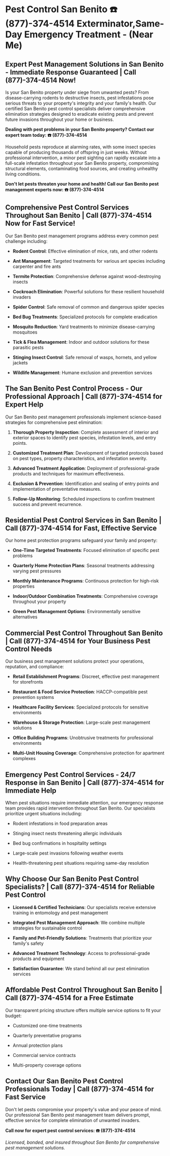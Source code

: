 # Pest Control San Benito ☎️ (877)-374-4514 Exterminator,Same-Day Emergency Treatment - (Near Me)

## Expert Pest Management Solutions in San Benito - Immediate Response Guaranteed | Call (877)-374-4514 Now!

Is your San Benito property under siege from unwanted pests? From disease-carrying rodents to destructive insects, pest infestations pose serious threats to your property's integrity and your family's health. Our certified San Benito pest control specialists deliver comprehensive elimination strategies designed to eradicate existing pests and prevent future invasions throughout your home or business.

**Dealing with pest problems in your San Benito property? Contact our expert team today: ☎️ (877)-374-4514**

Household pests reproduce at alarming rates, with some insect species capable of producing thousands of offspring in just weeks. Without professional intervention, a minor pest sighting can rapidly escalate into a full-scale infestation throughout your San Benito property, compromising structural elements, contaminating food sources, and creating unhealthy living conditions.

**Don't let pests threaten your home and health! Call our San Benito pest management experts now: ☎️ (877)-374-4514**

## Comprehensive Pest Control Services Throughout San Benito | Call (877)-374-4514 Now for Fast Service!

Our San Benito pest management programs address every common pest challenge including:

- **Rodent Control**: Effective elimination of mice, rats, and other rodents  
- **Ant Management**: Targeted treatments for various ant species including carpenter and fire ants  
- **Termite Protection**: Comprehensive defense against wood-destroying insects  
- **Cockroach Elimination**: Powerful solutions for these resilient household invaders  
- **Spider Control**: Safe removal of common and dangerous spider species  
- **Bed Bug Treatments**: Specialized protocols for complete eradication  
- **Mosquito Reduction**: Yard treatments to minimize disease-carrying mosquitoes  
- **Tick & Flea Management**: Indoor and outdoor solutions for these parasitic pests  
- **Stinging Insect Control**: Safe removal of wasps, hornets, and yellow jackets  
- **Wildlife Management**: Humane exclusion and prevention services  

## The San Benito Pest Control Process - Our Professional Approach | Call (877)-374-4514 for Expert Help

Our San Benito pest management professionals implement science-based strategies for comprehensive pest elimination:

1. **Thorough Property Inspection**: Complete assessment of interior and exterior spaces to identify pest species, infestation levels, and entry points.  
2. **Customized Treatment Plan**: Development of targeted protocols based on pest types, property characteristics, and infestation severity.  
3. **Advanced Treatment Application**: Deployment of professional-grade products and techniques for maximum effectiveness.  
4. **Exclusion & Prevention**: Identification and sealing of entry points and implementation of preventative measures.  
5. **Follow-Up Monitoring**: Scheduled inspections to confirm treatment success and prevent recurrence.  

## Residential Pest Control Services in San Benito | Call (877)-374-4514 for Fast, Effective Service

Our home pest protection programs safeguard your family and property:

- **One-Time Targeted Treatments**: Focused elimination of specific pest problems  
- **Quarterly Home Protection Plans**: Seasonal treatments addressing varying pest pressures  
- **Monthly Maintenance Programs**: Continuous protection for high-risk properties  
- **Indoor/Outdoor Combination Treatments**: Comprehensive coverage throughout your property  
- **Green Pest Management Options**: Environmentally sensitive alternatives  

## Commercial Pest Control Throughout San Benito | Call (877)-374-4514 for Your Business Pest Control Needs

Our business pest management solutions protect your operations, reputation, and compliance:

- **Retail Establishment Programs**: Discreet, effective pest management for storefronts  
- **Restaurant & Food Service Protection**: HACCP-compatible pest prevention systems  
- **Healthcare Facility Services**: Specialized protocols for sensitive environments  
- **Warehouse & Storage Protection**: Large-scale pest management solutions  
- **Office Building Programs**: Unobtrusive treatments for professional environments  
- **Multi-Unit Housing Coverage**: Comprehensive protection for apartment complexes  

## Emergency Pest Control Services - 24/7 Response in San Benito | Call (877)-374-4514 for Immediate Help

When pest situations require immediate attention, our emergency response team provides rapid intervention throughout San Benito. Our specialists prioritize urgent situations including:

- Rodent infestations in food preparation areas  
- Stinging insect nests threatening allergic individuals  
- Bed bug confirmations in hospitality settings  
- Large-scale pest invasions following weather events  
- Health-threatening pest situations requiring same-day resolution  

## Why Choose Our San Benito Pest Control Specialists? | Call (877)-374-4514 for Reliable Pest Control

- **Licensed & Certified Technicians**: Our specialists receive extensive training in entomology and pest management  
- **Integrated Pest Management Approach**: We combine multiple strategies for sustainable control  
- **Family and Pet-Friendly Solutions**: Treatments that prioritize your family's safety  
- **Advanced Treatment Technology**: Access to professional-grade products and equipment  
- **Satisfaction Guarantee**: We stand behind all our pest elimination services  

## Affordable Pest Control Throughout San Benito | Call (877)-374-4514 for a Free Estimate

Our transparent pricing structure offers multiple service options to fit your budget:

- Customized one-time treatments  
- Quarterly preventative programs  
- Annual protection plans  
- Commercial service contracts  
- Multi-property coverage options  

## Contact Our San Benito Pest Control Professionals Today | Call (877)-374-4514 for Fast Service

Don't let pests compromise your property's value and your peace of mind. Our professional San Benito pest management team delivers prompt, effective service for complete elimination of unwanted invaders.

**Call now for expert pest control services: ☎️ (877)-374-4514**

*Licensed, bonded, and insured throughout San Benito for comprehensive pest management solutions.*
